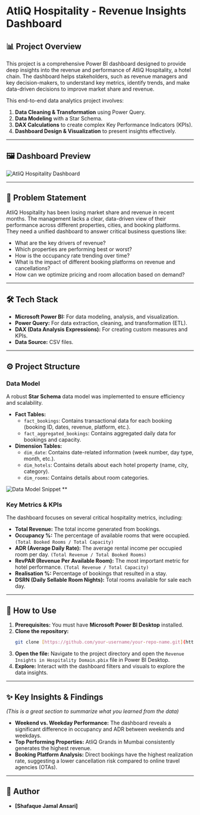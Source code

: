 # AtliQ Hospitality - Revenue Insights Dashboard

## 📊 Project Overview

This project is a comprehensive Power BI dashboard designed to provide deep insights into the revenue and performance of AtliQ Hospitality, a hotel chain. The dashboard helps stakeholders, such as revenue managers and key decision-makers, to understand key metrics, identify trends, and make data-driven decisions to improve market share and revenue.

This end-to-end data analytics project involves:
1.  **Data Cleaning & Transformation** using Power Query.
2.  **Data Modeling** with a Star Schema.
3.  **DAX Calculations** to create complex Key Performance Indicators (KPIs).
4.  **Dashboard Design & Visualization** to present insights effectively.

---

## 🖼️ Dashboard Preview

![AtliQ Hospitality Dashboard](./Revenue%20Insights%20-%20Dashboard.jpg)

---

## 🎯 Problem Statement

AtliQ Hospitality has been losing market share and revenue in recent months. The management lacks a clear, data-driven view of their performance across different properties, cities, and booking platforms. They need a unified dashboard to answer critical business questions like:

- What are the key drivers of revenue?
- Which properties are performing best or worst?
- How is the occupancy rate trending over time?
- What is the impact of different booking platforms on revenue and cancellations?
- How can we optimize pricing and room allocation based on demand?

---

## 🛠️ Tech Stack

* **Microsoft Power BI:** For data modeling, analysis, and visualization.
* **Power Query:** For data extraction, cleaning, and transformation (ETL).
* **DAX (Data Analysis Expressions):** For creating custom measures and KPIs.
* **Data Source:** CSV files.

---

## ⚙️ Project Structure

### Data Model

A robust **Star Schema** data model was implemented to ensure efficiency and scalability.

* **Fact Tables:**
    * `fact_bookings`: Contains transactional data for each booking (booking ID, dates, revenue, platform, etc.).
    * `fact_aggregated_bookings`: Contains aggregated daily data for bookings and capacity.
* **Dimension Tables:**
    * `dim_date`: Contains date-related information (week number, day type, month, etc.).
    * `dim_hotels`: Contains details about each hotel property (name, city, category).
    * `dim_rooms`: Contains details about room categories.

![Data Model Snippet](<img width="1219" height="740" alt="Revenue Insights - Dashboard" src="https://github.com/user-attachments/assets/09e24124-d91c-4e81-9ff8-251faec6e547" />
)
**


### Key Metrics & KPIs

The dashboard focuses on several critical hospitality metrics, including:

- **Total Revenue:** The total income generated from bookings.
- **Occupancy %:** The percentage of available rooms that were occupied. `(Total Booked Rooms / Total Capacity)`
- **ADR (Average Daily Rate):** The average rental income per occupied room per day. `(Total Revenue / Total Booked Rooms)`
- **RevPAR (Revenue Per Available Room):** The most important metric for hotel performance. `(Total Revenue / Total Capacity)`
- **Realisation %:** Percentage of bookings that resulted in a stay.
- **DSRN (Daily Sellable Room Nights):** Total rooms available for sale each day.

---

## 🚀 How to Use

1.  **Prerequisites:** You must have **Microsoft Power BI Desktop** installed.
2.  **Clone the repository:**
    ```bash
    git clone [https://github.com/your-username/your-repo-name.git](https://github.com/your-username/your-repo-name.git)
    ```
3.  **Open the file:** Navigate to the project directory and open the `Revenue Insights in Hospitality Domain.pbix` file in Power BI Desktop.
4.  **Explore:** Interact with the dashboard filters and visuals to explore the data insights.

---

## ✨ Key Insights & Findings

*(This is a great section to summarize what you learned from the data)*

* **Weekend vs. Weekday Performance:** The dashboard reveals a significant difference in occupancy and ADR between weekends and weekdays.
* **Top Performing Properties:** AtliQ Grands in Mumbai consistently generates the highest revenue.
* **Booking Platform Analysis:** Direct bookings have the highest realization rate, suggesting a lower cancellation risk compared to online travel agencies (OTAs).

---

## 👤 Author

* **[Shafaque Jamal Ansari]**
